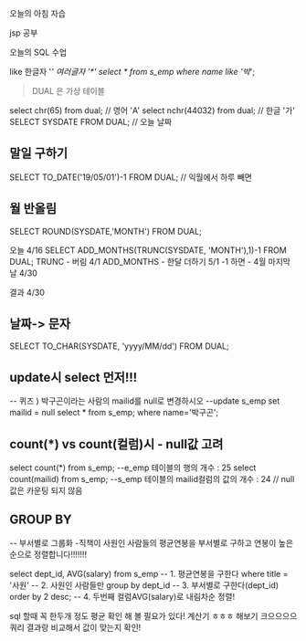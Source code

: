 오늘의 아침 자습

jsp 공부

오늘의 SQL 수업

like
한글자 '_'
여러글자 '*'
select * from s_emp
where name like '박_';

> DUAL 은 가상 테이블

select chr(65) from dual; // 영어 'A'
select nchr(44032) from dual; // 한글 '가'
SELECT SYSDATE FROM DUAL; // 오늘 날짜

## 말일 구하기
SELECT TO_DATE('19/05/01')-1 FROM DUAL; // 익월에서 하루 빼면

## 월 반올림

SELECT ROUND(SYSDATE,'MONTH') FROM DUAL;

오늘 4/16
SELECT ADD_MONTHS(TRUNC(SYSDATE, 'MONTH'),1)-1 FROM DUAL;
TRUNC - 버림 4/1
ADD_MONTHS - 한달 더하기 5/1
-1 하면 - 4월 마지막날 4/30

결과 4/30

## 날짜-> 문자
SELECT TO_CHAR(SYSDATE, 'yyyy/MM/dd') FROM DUAL;


## update시 select 먼저!!!

-- 퀴즈 ) 박구곤이라는 사람의 mailid를 null로 변경하시오
--update s_emp set mailid = null 
select * from s_emp;
where name='박구곤';

## count(*) vs count(컬럼)시 - null값 고려

select count(*) from s_emp; --e_emp 테이블의 행의 개수 : 25
select count(mailid) from s_emp; --s_emp 테이블의 mailid컬럼의 값의 개수 : 24 // null 값은 카운팅 되지 않음


## GROUP BY


-- 부서별로 그룹화 -직책이 사원인 사람들의 평균연봉을 부서별로 구하고 연봉이 높은 순으로 정렬합니다!!!!!!!

select dept_id, AVG(salary) 
from s_emp                  -- 1. 평균연봉을 구한다
where title = '사원'         -- 2. 사원인 사람들만
group by dept_id           -- 3. 부서별로 구한다(dept_id)
order by 2 desc;			   -- 4. 두번째 컬럼AVG(salary)로 내림차순 정렬!




sql 할때 꼭 한두개 정도 평균  확인 해 볼 필요가 있다!
계산기 ㅎㅎㅎ 해보기 크으으으으
쿼리 결과랑 비교해서 값이 맞는지 확인!


<!--stackedit_data:
eyJoaXN0b3J5IjpbMTYxMzAzNDE3OCwyMTAwNjk5OTU1LC02Nz
M0OTc4ODMsNTg0NjkyMDAzLC0xNzg5NjY3NzUzXX0=
-->